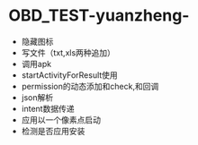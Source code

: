 # OBD_TEST-yuanzheng-
* 隐藏图标
* 写文件（txt,xls两种追加）
* 调用apk
* startActivityForResult使用
* permission的动态添加和check,和回调
* json解析
* intent数据传递
* 应用以一个像素点启动
* 检测是否应用安装
